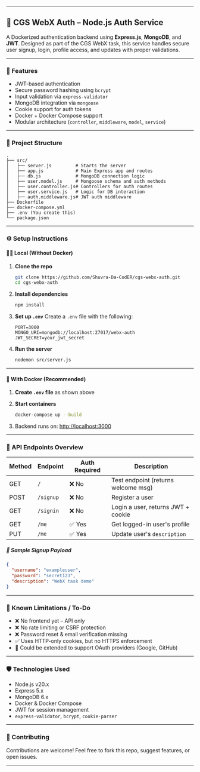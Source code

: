 

---

## 🔐 CGS WebX Auth – Node.js Auth Service

A Dockerized authentication backend using **Express.js**, **MongoDB**, and **JWT**. Designed as part of the CGS WebX task, this service handles secure user signup, login, profile access, and updates with proper validations.

---

### 🚀 Features

* JWT-based authentication
* Secure password hashing using `bcrypt`
* Input validation via `express-validator`
* MongoDB integration via `mongoose`
* Cookie support for auth tokens
* Docker + Docker Compose support
* Modular architecture (`controller`, `middleware`, `model`, `service`)

---

### 📁 Project Structure

```
.
├── src/
│   ├── server.js         # Starts the server
│   ├── app.js            # Main Express app and routes
│   ├── db.js             # MongoDB connection logic
│   ├── user.model.js     # Mongoose schema and auth methods
│   ├── user.controller.js# Controllers for auth routes
│   ├── user.service.js   # Logic for DB interaction
│   ├── auth.middleware.js# JWT auth middleware
├── Dockerfile
├── docker-compose.yml
├── .env (You create this)
└── package.json
```

---

### ⚙️ Setup Instructions

#### 🧑‍💻 Local (Without Docker)

1. **Clone the repo**

   ```bash
   git clone https://github.com/Shuvra-Da-CodER/cgs-webx-auth.git
   cd cgs-webx-auth
   ```

2. **Install dependencies**

   ```bash
   npm install
   ```

3. **Set up `.env`**
   Create a `.env` file with the following:

   ```env
   PORT=3000
   MONGO_URI=mongodb://localhost:27017/webx-auth
   JWT_SECRET=your_jwt_secret
   ```

4. **Run the server**

   ```bash
   nodemon src/server.js
   ```

---

#### 🐳 With Docker (Recommended)

1. **Create `.env` file** as shown above

2. **Start containers**

   ```bash
   docker-compose up --build
   ```

3. Backend runs on: [http://localhost:3000](http://localhost:3000)

---

### 📮 API Endpoints Overview

| Method | Endpoint  | Auth Required | Description                         |
| ------ | --------- | ------------- | ----------------------------------- |
| GET    | `/`       | ❌ No          | Test endpoint (returns welcome msg) |
| POST   | `/signup` | ❌ No          | Register a user                     |
| GET    | `/signin` | ❌ No          | Login a user, returns JWT + cookie  |
| GET    | `/me`     | ✅ Yes         | Get logged-in user's profile        |
| PUT    | `/me`     | ✅ Yes         | Update user's `description`         |

##### 🧪 Sample Signup Payload

```json
{
  "username": "exampleuser",
  "password": "secret123",
  "description": "WebX task demo"
}
```

---

### 🧠 Known Limitations / To-Do

* ❌ No frontend yet – API only
* ❌ No rate limiting or CSRF protection
* ❌ Password reset & email verification missing
* ✅ Uses HTTP-only cookies, but no HTTPS enforcement
* 🚀 Could be extended to support OAuth providers (Google, GitHub)

---

### 🛡️ Technologies Used

* Node.js v20.x
* Express 5.x
* MongoDB 6.x
* Docker & Docker Compose
* JWT for session management
* `express-validator`, `bcrypt`, `cookie-parser`

---

### 🤝 Contributing

Contributions are welcome! Feel free to fork this repo, suggest features, or open issues.

---


